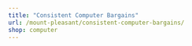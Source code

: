 ```yaml
---
title: "Consistent Computer Bargains"
url: /mount-pleasant/consistent-computer-bargains/
shop: computer
---
```

